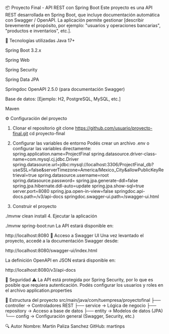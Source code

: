 📦 Proyecto Final - API REST con Spring Boot
Este proyecto es una API REST desarrollada en Spring Boot, que incluye documentación automática con Swagger / OpenAPI. La aplicación permite gestionar [describir brevemente el propósito, por ejemplo: "usuarios y operaciones bancarias", "productos e inventarios", etc.].

🚀 Tecnologías utilizadas
Java 17+

Spring Boot 3.2.x

Spring Web

Spring Security

Spring Data JPA

Springdoc OpenAPI 2.5.0 (para documentación Swagger)

Base de datos: [Ejemplo: H2, PostgreSQL, MySQL, etc.]

Maven

⚙️ Configuración del proyecto
1. Clonar el repositorio
git clone https://github.com/usuario/proyecto-final.git
cd proyecto-final

2. Configurar las variables de entorno
Podés crear un archivo .env o configurar las variables directamente:
spring.application.name=ProjectFinal
spring.datasource.driver-class-name=com.mysql.cj.jdbc.Driver
spring.datasource.url=jdbc:mysql://localhost:3306/ProjectFinal_db?useSSL=false&serverTimezone=America/Mexico_City&allowPublicKeyRetrieval=true
spring.datasource.username=root
spring.datasource.password=
spring.jpa.generate-ddl=false
spring.jpa.hibernate.ddl-auto=update
spring.jpa.show-sql=true
server.port=8080
spring.jpa.open-in-view=false
springdoc.api-docs.path=/v3/api-docs
springdoc.swagger-ui.path=/swagger-ui.html

3. Construir el proyecto

./mvnw clean install
4. Ejecutar la aplicación

./mvnw spring-boot:run
La API estará disponible en:

http://localhost:8080
📑 Acceso a Swagger UI
Una vez levantado el proyecto, accedé a la documentación Swagger desde:

http://localhost:8080/swagger-ui/index.html

La definición OpenAPI en JSON estará disponible en:

http://localhost:8080/v3/api-docs

🔑 Seguridad
⚠️ La API está protegida por Spring Security, por lo que es posible que requiera autenticación. Podés configurar los usuarios y roles en el archivo application.properties

📂 Estructura del proyecto
src/main/java/com/tuempresa/proyectofinal
├── controller      -> Controladores REST
├── service         -> Lógica de negocio
├── repository      -> Acceso a base de datos
├── entity          -> Modelos de datos (JPA)
└── config          -> Configuración general (Swagger, Security, etc.)

🔍 Autor
Nombre: Martin Paliza Sanchez
GitHub: martinps
